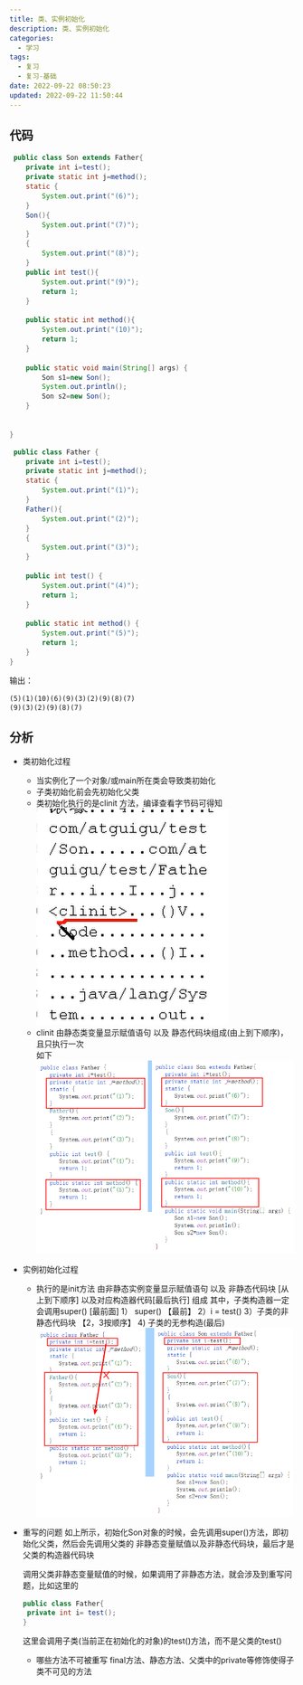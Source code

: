 ```yaml
---
title: 类、实例初始化
description: 类、实例初始化
categories:
  - 学习
tags:
  - 复习
  - 复习-基础
date: 2022-09-22 08:50:23
updated: 2022-09-22 11:50:44
---
```


## 代码

```java
 public class Son extends Father{
	private int i=test();
	private static int j=method();
	static {
		System.out.print("(6)");
	}
	Son(){
		System.out.print("(7)");
	}
	{
		System.out.print("(8)");
	}
	public int test(){
		System.out.print("(9)");
		return 1;
	}

	public static int method(){
		System.out.print("(10)");
		return 1;
	}

	public static void main(String[] args) {
		Son s1=new Son();
		System.out.println();
		Son s2=new Son();
	}


}

```

```java
 public class Father {
	private int i=test();
	private static int j=method();
	static {
		System.out.print("(1)");
	}
	Father(){
		System.out.print("(2)");
	}
	{
		System.out.print("(3)");
	}

	public int test() {
		System.out.print("(4)");
		return 1;
	}

	public static int method() {
		System.out.print("(5)");
		return 1;
	}
}

```

输出：

```shell
(5)(1)(10)(6)(9)(3)(2)(9)(8)(7)
(9)(3)(2)(9)(8)(7)
```

## 分析

- 类初始化过程

  - 当实例化了一个对象/或main所在类会导致类初始化
  - 子类初始化前会先初始化父类
  - 类初始化执行的是clinit 方法，编译查看字节码可得知
    ![ly-20241212141837597](img/ly-20241212141837597.png)
  - clinit 由静态类变量显示赋值语句 以及 静态代码块组成(由上到下顺序)，且只执行一次  
    如下  
    ![ly-20241212141837820](img/ly-20241212141837820.png)

- 实例初始化过程

  - 执行的是init方法
    由非静态实例变量显示赋值语句 以及 非静态代码块  [从上到下顺序]
    以及对应构造器代码[最后执行] 组成 
    其中，子类构造器一定会调用super() [最前面]
    1） super() 【最前】 2）i = test() 3）子类的非静态代码块 【2，3按顺序】
    4) 子类的无参构造(最后)  
    ![ly-20241212141837995](img/ly-20241212141837995.png)

- 重写的问题
   如上所示，初始化Son对象的时候，会先调用super()方法，即初始化父类，然后会先调用父类的 非静态变量赋值以及非静态代码块，最后才是父类的构造器代码块  

  调用父类非静态变量赋值的时候，如果调用了非静态方法，就会涉及到重写问题，比如这里的 

  ```java
  public class Father{
   private int i= test();
  }
  ```

  这里会调用子类(当前正在初始化的对象)的test()方法，而不是父类的test()

  - 哪些方法不可被重写
    final方法、静态方法、父类中的private等修饰使得子类不可见的方法

  

  